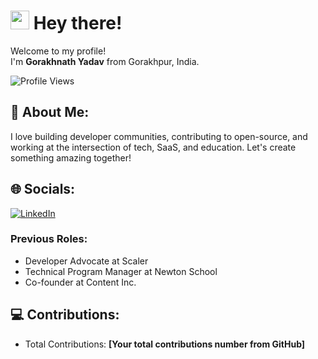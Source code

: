 # <img src="https://slackmojis.com/emojis/781-camera/download" width="30" /> Hey there!

Welcome to my profile!  
I'm **Gorakhnath Yadav** from Gorakhpur, India.

<p align="left"> 
  <img src="https://komarev.com/ghpvc/?username=gorakhnathy7&color=blueviolet" alt="Profile Views" />
</p>

## 💫 About Me:
I love building developer communities, contributing to open-source, and working at the intersection of tech, SaaS, and education. Let's create something amazing together!

## 🌐 Socials:
[![LinkedIn](https://img.shields.io/badge/LinkedIn-%230077B5.svg?logo=linkedin&logoColor=white)](https://linkedin.com/in/gorakhnathyadav7)

### Previous Roles:
- Developer Advocate at Scaler  
- Technical Program Manager at Newton School  
- Co-founder at Content Inc.

## 💻 Contributions:
- Total Contributions: **[Your total contributions number from GitHub]**

